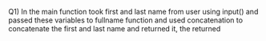 Q1) In the main function took first and last name from user using input() and passed these variables to fullname function and used concatenation to concatenate the first and last name and returned it, the returned 
